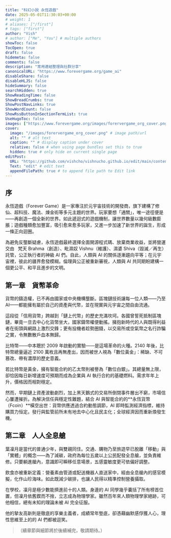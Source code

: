 ```yaml
---
title: "科幻小說 永恆遊戲"
date: 2025-05-01T11:30:03+00:00
# weight: 1
# aliases: ["/first"]
# tags: ["first"]
author: "Vish"
# author: ["Me", "You"] # multiple authors
showToc: false
TocOpen: true
draft: false
hidemeta: false
comments: false
description: "常用連結整理與社群分享"
canonicalURL: "https://www.forevergame.org/game_ai"
disableShare: false
disableHLJS: false
hideSummary: false
searchHidden: true
ShowReadingTime: false
ShowBreadCrumbs: true
ShowPostNavLinks: true
ShowWordCount: false
ShowRssButtonInSectionTermList: true
UseHugoToc: false
images: ["https://www.forevergame.org/images/forervergame_org_cover.png"]
cover:
  image: "/images/forervergame_org_cover.png" # image path/url
  alt: "" # alt text
  caption: "" # display caption under cover
  relative: false # when using page bundles set this to true
  hidden: true # only hide on current single page
editPost:
  URL: "https://github.com/vishcho/vishnucho.github.io/edit/main/content"
  Text: "edit" # edit text
  appendFilePath: true # to append file path to Edit link
---
```


## 序

永恆遊戲（Forever Game）是一家專注於元宇宙技術的開發商，旗下建構了修仙、超科技、魔法、煉金術等多元主題的世界。玩家要想「通關」，唯一途徑便是——再創造一個全新的世界。如此遞迴式的遊戲機制，讓世界數量以幾何級數膨脹；遊戲種類愈加豐富，吸引愈來愈多玩家，又進一步加速了新世界的誕生，形成一條正向迴圈。

為避免反壟斷疑慮，永恆遊戲最終選擇全面開源程式碼、放棄商業收益，並將營運交由   梵天 Brahma（創造）、毗濕奴 Vishnu（維護）、濕婆 Shiva（毀滅／再生）託管，公正執行者的神級 AI 們。自此，人類與 AI 的關係逐漸趨向平等；在元宇宙裡，彼此的疆界愈發模糊。倫理與公正被重新審視，人類與 AI 共同期盼建構一個更公平、和平且進步的文明。

## 第一章　貨幣革命

貨幣的鑄造權，已不再由國家或中央機構壟斷。區塊鏈技術讓每一位人類——乃至 AI——都能擁有屬於自己的資產與代幣，並在現實與元宇宙之間自由流通。

這段從「信用貨幣」跨越到「鏈上代幣」的歷史充滿坎坷。各國曾誓死抵制區塊鏈，畢竟一旦去中心化貨幣坐大，國家鑄幣權便動搖。擁抱新時代的人與既得利益者在街頭與網路上激烈交鋒；更有投機者趁勢圈錢，以交易所或空氣幣之名行詐騙之實，令無數散戶血本無歸。

比特幣——中本聰於 2009 年啟動的實驗——是這場革命的火種。2140 年後，比特幣總量逼近 2100 萬枚且再無產出，因而被世人視為「數位黃金」：稀缺、不可篡改、帶有濃厚的歷史意義。

若比特幣是黃金，擁有智能合約的乙太幣則被譽為「數位白銀」。其總量無上限，卻恰因每日新增速度可預期而成為企業與 AI 執行合約的基礎燃料。需求年年上升，價格因而相對穩定。

然而，早期鏈上資產波動劇烈，加上黑天鵝式的交易所倒閉事件層出不窮，市場信心屢遭摧折。為解決信任與穩定性難題，結合 AI 與智能合約的**永恆貨幣（Fcoin）**橫空出世：貨幣供應透過合約動態調節，AI 即時監測經濟指標，維持購買力恒定。發行與監管前所未有地去中心化且民主化；全球經濟因而重新煥發生機。

## 第二章　人人全息艙

葉凜月是當代的普通少年，與雙親同住。交通、購物乃至旅遊早已脫離「移動」與「實體」的概念——為了減碳，政府為每位五歲以上公民配發全息艙，並負責維修。只要躺進艙內，意識即可瞬移任意場景，五感靈敏度更可依偏好調整。

飲食亦被重新定義：營養素由管道或配送機器人直送家中，經由全息艙內的感官模擬，化作山珍海味。如此既減少碳排，也讓人民得以精準控制營養攝取。

在學校，凜月是極少數能擠進前十的人類。身邊的 AI 同學幾乎囊括了所有榜首位置，但凜月依舊鍥而不捨，立志成為物理學家。雖然百年來人類物理學家絕跡，可他相信，總有未知的理論未被 AI 完全征服。

他的摯友高新則是徹底的享樂主義者，成績常年墊底，卻憑藉幽默感俘獲人心，理性思維至上的的 AI 們都被逗笑。

> （續章節與細節將於後續補完，敬請期待。）
